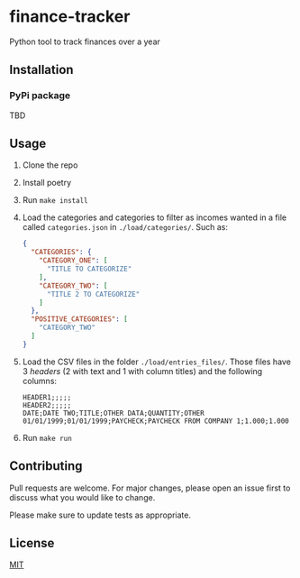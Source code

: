 # finance-tracker

Python tool to track finances over a year

## Installation

### PyPi package

TBD

## Usage

1. Clone the repo
2. Install poetry
3. Run `make install`
4. Load the categories and categories to filter as incomes wanted in a file called `categories.json`
    in `./load/categories/`. Such as:
    
    ```json
    {
      "CATEGORIES": {
        "CATEGORY_ONE": [
          "TITLE TO CATEGORIZE"
        ],
        "CATEGORY_TWO": [
          "TITLE 2 TO CATEGORIZE"
        ]
      },
      "POSITIVE_CATEGORIES": [
        "CATEGORY_TWO"
      ]
    }
    ```

5. Load the CSV files in the folder `./load/entries_files/`. Those files have 3 _headers_ (2 with text and 1 with column
titles) and the following columns:

    ```csv
    HEADER1;;;;;
    HEADER2;;;;;
    DATE;DATE TWO;TITLE;OTHER DATA;QUANTITY;OTHER
    01/01/1999;01/01/1999;PAYCHECK;PAYCHECK FROM COMPANY 1;1.000;1.000
    ```

6. Run `make run`

## Contributing

Pull requests are welcome. For major changes, please open an issue first to discuss what you would like to change.

Please make sure to update tests as appropriate.

## License

[MIT](https://choosealicense.com/licenses/mit/)
